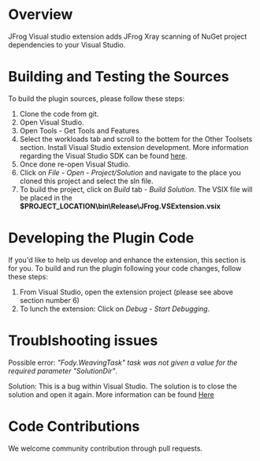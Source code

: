 # Overview
JFrog Visual studio extension adds JFrog Xray scanning of NuGet project dependencies to your Visual Studio.

# Building and Testing the Sources

To build the plugin sources, please follow these steps:
1. Clone the code from git.
2. Open Visual Studio.
3. Open Tools - Get Tools and Features
4. Select the workloads tab and scroll to the bottem for the Other Toolsets section. Install Visual Studio extension development. More information regarding the Visual Studio SDK can be found [here](https://docs.microsoft.com/en-us/visualstudio/extensibility/installing-the-visual-studio-sdk?view=vs-2017).
5. Once done re-open Visual Studio.
6. Click on *File* - *Open* - *Project/Solution* and navigate to the place you cloned this project and select the sln file.
7. To build the project, click on *Build* tab - *Build Solution*. The VSIX file will be placed in the **$PROJECT_LOCATION\bin\Release\JFrog.VSExtension.vsix**

# Developing the Plugin Code
If you'd like to help us develop and enhance the extension, this section is for you.
To build and run the plugin following your code changes, follow these steps:

1. From Visual Studio, open the extension project (please see above section number 6)
2. To lunch the extension: Click on *Debug* - *Start Debugging*.

# Troublshooting issues
Possible error: *"Fody.WeavingTask" task was not given a value for the required parameter "SolutionDir"*.

Solution: This is a bug within Visual Studio. The solution is to close the solution and open it again. More information can be found [Here](https://stackoverflow.com/questions/50225374/xamarin-issues-with-fody-weavingtask-and-solutiondir)

# Code Contributions
We welcome community contribution through pull requests.
